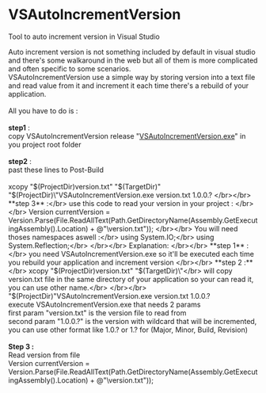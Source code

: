 # VSAutoIncrementVersion

Tool to auto increment version in Visual Studio

Auto increment version is not something included by default in visual studio and there's some walkaround in the web but all of them is more complicated and often specific to some scenarios.</br>
VSAutoIncrementVersion use a simple way by storing version into a text file and read value from it and increment it each time there's a rebuild of your application.
</br></br>
All you have to do is :
</br></br>
**step1** :</br>
copy VSAutoIncrementVersion release "[VSAutoIncrementVersion.exe](https://github.com/melharfi/VSAutoIncrementVersion/releases/latest)" in you project root folder
</br></br>
**step2** :</br>
past these lines to Post-Build
</br></br>
xcopy "$(ProjectDir)version.txt" "$(TargetDir)\"
"$(ProjectDir)\"VSAutoIncrementVersion.exe version.txt 1.0.0.?
</br></br>
**step 3** :</br>
use this code to read your version in your project :
</br></br>
Version currentVersion = Version.Parse(File.ReadAllText(Path.GetDirectoryName(Assembly.GetExecutingAssembly().Location) + @"\version.txt"));
</br></br>
You will need thoses namespaces aswell :</br>
using System.IO;</br>
using System.Reflection;</br>
</br></br>
Explanation:
</br></br>
**step 1** :</br>
you need VSAutoIncrementVersion.exe so it'll be executed each time you rebuild your application and increment version
</br></br>
**step 2 :**</br>
xcopy "$(ProjectDir)version.txt" "$(TargetDir)\"</br>
will copy version.txt file in the same directory of your application so your can read it, you can use other name.</br>
</br></br>
"$(ProjectDir)\"VSAutoIncrementVersion.exe version.txt 1.0.0.?</br>
execute VSAutoIncrementVersion.exe that needs 2 params</br>
first param "version.txt" is the version file to read from</br>
second param "1.0.0.?" is the version with wildcard that will be incremented, you can use other format like 1.0.? or 1.? for (Major, Minor, Build, Revision)
</br></br>
**Step 3 :**</br>
Read version from file</br>
Version currentVersion = Version.Parse(File.ReadAllText(Path.GetDirectoryName(Assembly.GetExecutingAssembly().Location) + @"\version.txt"));
